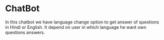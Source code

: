 # ChatBot
In this chatbot we have language change option to get answer of questions in Hindi or English. It depend on user in which language he want own questions answers.
